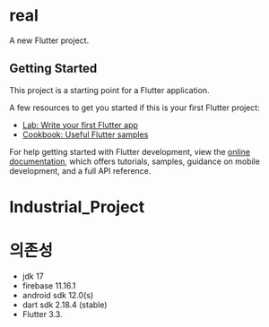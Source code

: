 # real

A new Flutter project.

## Getting Started

This project is a starting point for a Flutter application.

A few resources to get you started if this is your first Flutter project:

- [Lab: Write your first Flutter app](https://docs.flutter.dev/get-started/codelab)
- [Cookbook: Useful Flutter samples](https://docs.flutter.dev/cookbook)

For help getting started with Flutter development, view the
[online documentation](https://docs.flutter.dev/), which offers tutorials,
samples, guidance on mobile development, and a full API reference.

# Industrial_Project
# 의존성
- jdk 17
- firebase 11.16.1
- android sdk 12.0(s)
- dart sdk 2.18.4 (stable)
- Flutter 3.3.
